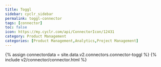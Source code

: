 ```yaml
---
title: Toggl
sidebar: cyclr_sidebar
permalink: toggl-connector
tags: [connector]
toc: false
icon: https://my.cyclr.com/api/ConnectorIcon/12431
category: Product Management
categories: [Product Management,Analytics,Project Management]
---
```

{% assign connectordata = site.data.v2.connectors.connector-toggl %}
{% include v2/connector/connector.html %}	